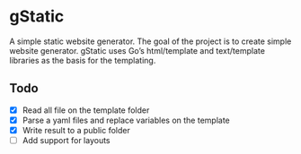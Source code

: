 # gStatic

A simple static website generator. The goal of the project is to create simple website generator. 
gStatic uses Go’s html/template and text/template libraries as the basis for the templating.

## Todo

- [x] Read all file on the template folder
- [x] Parse a yaml files and replace variables on the template
- [x] Write result to a public folder
- [ ] Add support for layouts
